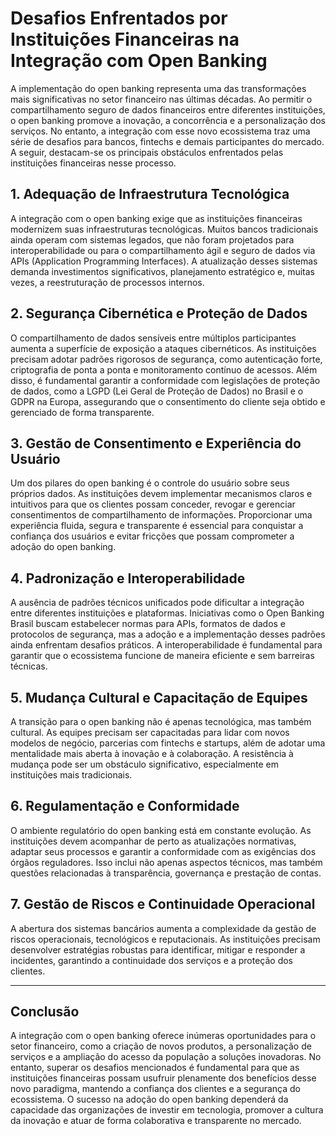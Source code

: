 # Desafios Enfrentados por Instituições Financeiras na Integração com Open Banking

A implementação do open banking representa uma das transformações mais significativas no setor financeiro nas últimas décadas. Ao permitir o compartilhamento seguro de dados financeiros entre diferentes instituições, o open banking promove a inovação, a concorrência e a personalização dos serviços. No entanto, a integração com esse novo ecossistema traz uma série de desafios para bancos, fintechs e demais participantes do mercado. A seguir, destacam-se os principais obstáculos enfrentados pelas instituições financeiras nesse processo.

## 1. **Adequação de Infraestrutura Tecnológica**

A integração com o open banking exige que as instituições financeiras modernizem suas infraestruturas tecnológicas. Muitos bancos tradicionais ainda operam com sistemas legados, que não foram projetados para interoperabilidade ou para o compartilhamento ágil e seguro de dados via APIs (Application Programming Interfaces). A atualização desses sistemas demanda investimentos significativos, planejamento estratégico e, muitas vezes, a reestruturação de processos internos.

## 2. **Segurança Cibernética e Proteção de Dados**

O compartilhamento de dados sensíveis entre múltiplos participantes aumenta a superfície de exposição a ataques cibernéticos. As instituições precisam adotar padrões rigorosos de segurança, como autenticação forte, criptografia de ponta a ponta e monitoramento contínuo de acessos. Além disso, é fundamental garantir a conformidade com legislações de proteção de dados, como a LGPD (Lei Geral de Proteção de Dados) no Brasil e o GDPR na Europa, assegurando que o consentimento do cliente seja obtido e gerenciado de forma transparente.

## 3. **Gestão de Consentimento e Experiência do Usuário**

Um dos pilares do open banking é o controle do usuário sobre seus próprios dados. As instituições devem implementar mecanismos claros e intuitivos para que os clientes possam conceder, revogar e gerenciar consentimentos de compartilhamento de informações. Proporcionar uma experiência fluida, segura e transparente é essencial para conquistar a confiança dos usuários e evitar fricções que possam comprometer a adoção do open banking.

## 4. **Padronização e Interoperabilidade**

A ausência de padrões técnicos unificados pode dificultar a integração entre diferentes instituições e plataformas. Iniciativas como o Open Banking Brasil buscam estabelecer normas para APIs, formatos de dados e protocolos de segurança, mas a adoção e a implementação desses padrões ainda enfrentam desafios práticos. A interoperabilidade é fundamental para garantir que o ecossistema funcione de maneira eficiente e sem barreiras técnicas.

## 5. **Mudança Cultural e Capacitação de Equipes**

A transição para o open banking não é apenas tecnológica, mas também cultural. As equipes precisam ser capacitadas para lidar com novos modelos de negócio, parcerias com fintechs e startups, além de adotar uma mentalidade mais aberta à inovação e à colaboração. A resistência à mudança pode ser um obstáculo significativo, especialmente em instituições mais tradicionais.

## 6. **Regulamentação e Conformidade**

O ambiente regulatório do open banking está em constante evolução. As instituições devem acompanhar de perto as atualizações normativas, adaptar seus processos e garantir a conformidade com as exigências dos órgãos reguladores. Isso inclui não apenas aspectos técnicos, mas também questões relacionadas à transparência, governança e prestação de contas.

## 7. **Gestão de Riscos e Continuidade Operacional**

A abertura dos sistemas bancários aumenta a complexidade da gestão de riscos operacionais, tecnológicos e reputacionais. As instituições precisam desenvolver estratégias robustas para identificar, mitigar e responder a incidentes, garantindo a continuidade dos serviços e a proteção dos clientes.

---

## **Conclusão**

A integração com o open banking oferece inúmeras oportunidades para o setor financeiro, como a criação de novos produtos, a personalização de serviços e a ampliação do acesso da população a soluções inovadoras. No entanto, superar os desafios mencionados é fundamental para que as instituições financeiras possam usufruir plenamente dos benefícios desse novo paradigma, mantendo a confiança dos clientes e a segurança do ecossistema. O sucesso na adoção do open banking dependerá da capacidade das organizações de investir em tecnologia, promover a cultura da inovação e atuar de forma colaborativa e transparente no mercado.